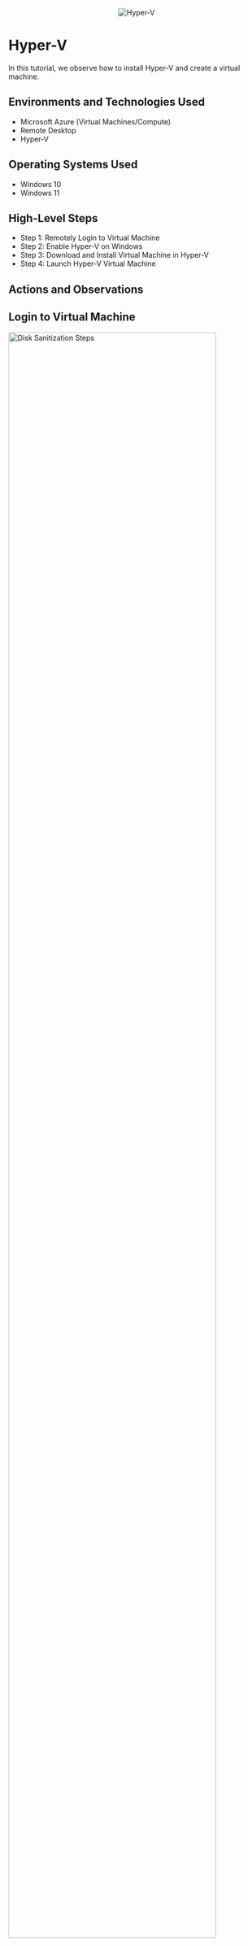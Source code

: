 <p align="center">
<img src="https://imgur.com/KBxgE5K.png" alt="Hyper-V"/>
</p>

<h1>Hyper-V</h1>
In this tutorial, we observe how to install Hyper-V and create a virtual machine. <br />

<h2>Environments and Technologies Used</h2>

- Microsoft Azure (Virtual Machines/Compute)
- Remote Desktop
- Hyper-V

<h2>Operating Systems Used </h2>

- Windows 10
- Windows 11

<h2>High-Level Steps</h2>

- Step 1: Remotely Login to Virtual Machine
- Step 2: Enable Hyper-V on Windows
- Step 3: Download and Install Virtual Machine in Hyper-V
- Step 4: Launch Hyper-V Virtual Machine

<h2>Actions and Observations</h2>

<h2>Login to Virtual Machine</h2>
<p>
<img src="https://imgur.com/aAyXcl2.png" height="90%" width="90%" alt="Disk Sanitization Steps"/>
</p>
<p>
Assuming that you have already created a virtual machine in Microsoft Azure, login to the virtual machine by using remote desktop connection (Windows) or Microsoft desktop (Mac).
</p>
<br />
<h2>Enable Hyper-V in Windows</h2>
<p>
<img src="https://imgur.com/eK3Yw94.png" height="90%" width="90%" alt="Disk Sanitization Steps"/>
</p>
<p>
Next, navigate to the "Control Panel" --> Click on "Programs" --> Click on "Turn Windows Features On or Off" --> Click on "Hyper-V" and ensure that each box is checked. Click Ok to turn the feature on. This will prompt the virtual machine to restart.
</p>
<br />
<h2>Download and Install Virtual Machine in Hyper-V</h2>
<p>
<img src="https://imgur.com/jHKAQgS.png" height="90%" width="90%" alt="Disk Sanitization Steps"/>
</p>
<p>
Once logging back in, open "Hyper-V Manager. Under Hyper-V Manager in the lleft hand corner, right-click on your computer name, hover over "New", and select "Virtual Machine"
</p>
<br />
<h2>Download and Install Virtual Machine in Hyper-V (cont.)</h2>
<p>
<img src="https://imgur.com/G84Yba8.png" height="90%" width="90%" alt="Disk Sanitization Steps"/>
</p>
<p>
In the configuration wizard, you can name the virtual machine and choose to store the virtual machine files in a different location, if needed.
</p>
<br />
<h2>Download and Install Virtual Machine in Hyper-V (cont.)</h2>
<p>
<img src="https://imgur.com/Y0TJfSo.png" height="90%" width="90%" alt="Disk Sanitization Steps"/>
</p>
<p>
Next, you can choose the generation of the machine, which supports either 32 or 64-bit operating systems.
</p>
<br />
<h2>Download and Install Virtual Machine in Hyper-V (cont.)</h2>
<p>
<img src="https://imgur.com/4ucQRVe.png" height="90%" width="90%" alt="Disk Sanitization Steps"/>
</p>
<p>
Next, you can assign memory to your virtual machine. You can check how much memory is left on the PC by navigating to “Task Manager.” In case, we have 13.5 GB available and can use less GBs due to speed and performance. You can enter as mush as you’d like, but no less than 32 MB.
</p>
<br />
<h2>Download and Install Virtual Machine in Hyper-V (cont.)</h2>
<p>
<img src="https://imgur.com/HWF3TSA.png" height="90%" width="90%" alt="Disk Sanitization Steps"/>
</p>
<p>
Next, you have the option to choose a network adapter. And configure to a virtual switch or can remain disconnected. In this demo, we can choose “default switch”
</p>
<br />
<h2>Download and Install Virtual Machine in Hyper-V (cont.)</h2>
<p>
<img src="https://imgur.com/2G35H5O.png" height="90%" width="90%" alt="Disk Sanitization Steps"/>
</p>
<p>
Next, you can choose where the storage is placed on a virtual hard disk or the location of your choice. You can check how much storage is on your PC under File Explorer.</p>
<br />
<h2>Download and Install Virtual Machine in Hyper-V (cont.)</h2>
<p>
<img src="https://imgur.com/Y7jGpUv.png" height="90%" width="90%" alt="Disk Sanitization Steps"/>
</p>
<p>
Next, you can choose to install the operating system now or later, since there is no operating system on the virtual machine. Click, Next and Finish.
</p>
<br />
<h2>Download and Install Virtual Machine in Hyper-V (cont.)</h2>
<p>
<img src="https://imgur.com/KgHducn.png" height="90%" width="90%" alt="Disk Sanitization Steps"/>
</p>
<p>
Once you have finished the installation wizard for the virtual machine, right click on the computer name under Hyper-V Manager and select “Quick Create” to choose an operating system.
</p>
<br />
<h2>Download and Install Virtual Machine in Hyper-V (cont.)</h2>
<p>
<img src="https://imgur.com/RrvEQHj.png" height="90%" width="90%" alt="Disk Sanitization Steps"/>
</p>
<p>
Select the operating system of your choice and click on virtual machine. Please keep in mind that this may take at least 30 minutes. Once the download is complete, click “Connect”.
</p>
<br />
<h2>Download and Install Virtual Machine in Hyper-V (cont.)</h2>
<p>
<img src="https://imgur.com/uekfcgm.png" height="90%" width="90%" alt="Disk Sanitization Steps"/>
</p>
<p>
In the next screen, click “Start” to turn on the virtual machine and sync the Windows 11 operating system.
</p>
<br />
<h2>Download and Installation is Complete</h2>
<p>
<img src="https://imgur.com/c6Yklwr.png" height="90%" width="90%" alt="Disk Sanitization Steps"/>
</p>
<p>
Once the login has finished loading, you will be able to access files and the web browser and have successfully set up the virtual machine in Hyper-V.
</p>
<br />
